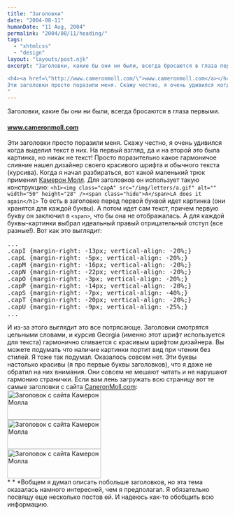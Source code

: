 ```yaml
---
title: "Заголовки"
date: "2004-08-11"
humanDate: "11 Aug, 2004"
permalink: "2004/08/11/heading/"
tags: 
  - "xhtmlcss"
  - "design"
layout: "layouts/post.njk"
excerpt: "Заголовки, какие бы они ни были, всегда бросаются в глаза первыми.

<h4><a href=\"http://www.cameronmoll.com/\">www.cameronmoll.com</a></h4>
Эти заголовки просто поразили меня. Скажу честно, я очень удивился когда выделил текст в них. На первый взгляд, да и  на второй это была картинка, но никак не текст!
"
---
```


Заголовки, какие бы они ни были, всегда бросаются в глаза первыми.

<h4><a href="http://www.cameronmoll.com/">www.cameronmoll.com</a></h4>
Эти заголовки просто поразили меня. Скажу честно, я очень удивился когда выделил текст в них. На первый взгляд, да и  на второй это была картинка, но никак не текст!
<!--more-->
Просто поразительно какое гармоничое слияние нашел дизайнер своего красивого шрифта и обычного текста (курсива).
Когда я начал разбираться, вот какой маленький трюк применил <a href="http://www.cameronmoll.com">Камерон Молл</a>.
Для заголовков он использует такую конструкцию:
<code>&lt;h1&gt;&lt;img class="capA" src="/img/letters/a.gif" alt="" width="50" height="28" /&gt;&lt;span class="hide"&gt;A&lt;/span&gt;LA does it again&lt;/h1&gt;</code>
То есть в заголовке перед первой буквой идет картинка (они хранятся для каждой буквы).  А потом идет сам текст,  причем первую букву он заключил в <code>&lt;span&gt;</code>, что бы она не отображалась. А для каждой буквы-картинки выбрал идеальный правый отрицательный отступ (все разные!). 
Вот как это выглядит:
<pre>
...
.capI {margin-right: -13px; vertical-align: -20%;}
.capL {margin-right: -5px; vertical-align: -20%;}
.capM {margin-right: -16px; vertical-align: -20%;}
.capN {margin-right: -22px; vertical-align: -20%;}
.capO {margin-right: -3px; vertical-align: -20%;}
.capP {margin-right: -14px; vertical-align: -20%;}
.capS {margin-right: -7px; vertical-align: -40%;}
.capT {margin-right: -20px; vertical-align: -20%;}
.capU {margin-right: -9px; vertical-align: -25%;}
...
</pre>
И из-за этого выглядит это все потрясающе. Заголовки смотрятся цельными словами, и курсив Georgia (именно этот шрифт используется для текста) гармонично сливается с красивым шрифтом дизайнера.
Вы можете подумать что наличие  картинки портит вид при чтении без стилей.
Я тоже так подумал. Оказалось совсем нет. Эти буквы настолько красивы (я про первые буквы заголовков), что я даже не обратил на них внимания. Они совсем не мешают читать и не нарушают гармонию странички. Если вам лень загружать всю страницу вот те самые заголовки с сайта <a href="http://www.caneronmoll.com/">CaneronMoll.com</a>:

<div class="alpha-shadow"><div><img alt="Заголовок с сайта Камерон Молла" title="Заголовок с сайта Камерон Молла" width="214" height="67" src="http://cssing.iatp.org.ua/pic/cammol/h1ala.gif" /></div></div>
<div class="alpha-shadow"><div><img alt="Заголовок с сайта Камерон Молла" title="Заголовок с сайта Камерон Молла" width="214" height="67" src="http://cssing.iatp.org.ua/pic/cammol/h1post.gif" /></div></div>
<div class="alpha-shadow"><div><img alt="Заголовок с сайта Камерон Молла" title="Заголовок с сайта Камерон Молла" width="214" height="67" src="http://cssing.iatp.org.ua/pic/cammol/h1simple.gif" /></div></div>
<span class="non">* * *</span>Вобщем я думал описать побольше заголовков, но эта тема оказалась намного интересней, чем я предполагал. Я обязательно посвящу еще несколько постов ей. И надеюсь как-то обобщить всю информацию.
